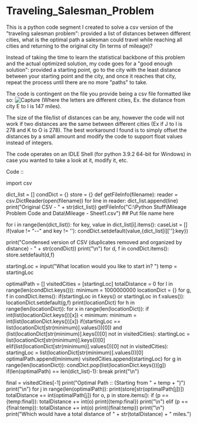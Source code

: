 # Traveling_Salesman_Problem
This is a python code segment I created to solve a csv version of the "traveling salesman problem": provided a list of distances between different cities, what is the optimal path a salesman could travel while reaching all cities and returning to the original city (In terms of mileage)?

Instead of taking the time to learn the statistical backbone of this problem and the actual optimized solution, my code goes for a "good enough solution": provided a starting point, go to the city with the least distance between your starting point and the city, and once it reaches that city, repeat the process until there are no more "paths" to take.

The code is contingent on the file you provide being a csv file formatted like so: 
 ![Capture](https://user-images.githubusercontent.com/78769272/111252904-c127b580-85d7-11eb-818d-d8ed1cd96979.PNG) (Where the letters are different cities, Ex. the distance from city E to I is 147 miles). 
 
The size of the file/list of distances can be any, however the code will not work if two distances are the same between different cities (Ex if J to I is 278 and K to O is 278). The best workaround I found is to simply offset the distances by a small amount and modify the code to support float values instead of integers.

The code operates on an IDLE Shell (for python 3.9.2 64-bit for Windows) in case you wanted to take a look at it, modify it, etc.

Code :: 

import csv

dict_list = []
condDict = {}
store = {}
def getFileInfo(filename):
    reader = csv.DictReader(open(filename))
    for line in reader:
        dict_list.append(line)
    print("Original CSV - " + str(dict_list))
getFileInfo("C:\Python Stuff\Mileage Problem Code and Data\Mileage - Sheet1.csv") ## Put file name here

for i in range(len(dict_list)):
    for key, value in dict_list[i].items():
        caseList = []
        if(value != "--" and key != ''):
            condDict.setdefault(value,{dict_list[i]['']:key})

print("Condensed version of CSV (duplicates removed and organized by distance) - " + str(condDict))
print("\n")
for d, f in condDict.items():
    store.setdefault(d,f)

startingLoc = input("What location would you like to start in? ")
temp = startingLoc

optimalPath = []
visitedCities = [startingLoc]
totalDistance = 0
for l in range(len(condDict.keys())):
    minimum = 1000000000
    locationDict = {}
    for g, f in condDict.items():
        if(startingLoc in f.keys() or startingLoc in f.values()):
            locationDict.setdefault(g,f)
    print(locationDict)
    for h in range(len(locationDict)):
        for x in range(len(locationDict)):
            if int(list(locationDict.keys())[x]) < minimum:
                minimum = int(list(locationDict.keys())[x])
        if(startingLoc == list(locationDict[str(minimum)].values())[0]) and (list(locationDict[str(minimum)].keys())[0] not in visitedCities):
            startingLoc = list(locationDict[str(minimum)].keys())[0]
        elif(list(locationDict[str(minimum)].values())[0] not in visitedCities):
            startingLoc = list(locationDict[str(minimum)].values())[0]
    optimalPath.append(minimum)
    visitedCities.append(startingLoc)
    for g in range(len(locationDict)):
        condDict.pop(list(locationDict.keys())[g])
    if(len(optimalPath) == len(dict_list)-1):
        break
print("\n")
        
final = visitedCities[-1]
print("Optimal Path :: (Starting from " + temp + ")")
print("\n")
for j in range(len(optimalPath)):
    print(store[str(optimalPath[j])])
    totalDistance += int(optimalPath[j])
for o, p in store.items():
    if (p == {temp:final}):
        totalDistance += int(o)
        print({temp:final})
        print("\n")
    elif (p == {final:temp}):
        totalDistance += int(o)
        print({final:temp})
        print("\n")
print("Which would have a total distance of " + str(totalDistance) + " miles.")

